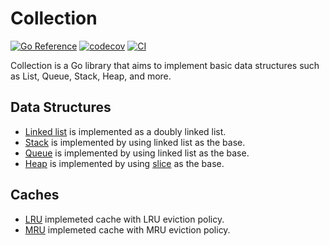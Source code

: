 # Collection

[![Go Reference](https://pkg.go.dev/badge/github.com/trviph/collection.svg)](https://pkg.go.dev/github.com/trviph/collection) [![codecov](https://codecov.io/gh/trviph/collection/graph/badge.svg?token=60LBLAG1AT)](https://codecov.io/gh/trviph/collection) [![CI](https://github.com/trviph/collection/actions/workflows/ci.yaml/badge.svg)](https://github.com/trviph/collection/actions/workflows/ci.yaml)

Collection is a Go library that aims to implement basic data structures such as List, Queue, Stack, Heap, and more.

## Data Structures

- [Linked list](https://pkg.go.dev/github.com/trviph/collection#List) is implemented as a doubly linked list.
- [Stack](https://pkg.go.dev/github.com/trviph/collection#Stack) is implemented by using linked list as the base.
- [Queue](https://pkg.go.dev/github.com/trviph/collection#Queue) is implemented by using linked list as the base.
- [Heap](https://pkg.go.dev/github.com/trviph/collection#Queue) is implemented by using [slice](https://go.dev/blog/slices-intro) as the base.

## Caches

- [LRU](https://pkg.go.dev/github.com/trviph/collection/cache#LRU) implemeted cache with LRU eviction policy.
- [MRU](https://pkg.go.dev/github.com/trviph/collection/cache#MRU) implemeted cache with MRU eviction policy.

